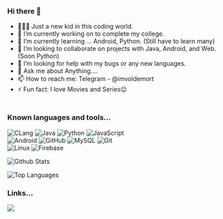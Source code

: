 ### Hi there 👋
- 🙋🏽‍♂️ Just a new kid in this coding world.
- 🔭 I’m currently working on to complete my college.
- 🌱 I’m currently learning ... Android, Python. (Still have to learn many)
- 👯 I’m looking to collaborate on projects with Java, Android, and Web. (Soon Python)
- 🤔 I’m looking for help with my bugs or any new languages.
- 💬 Ask me about Anything....
- 📫 How to reach me: Telegram - @imvoldemort
- ⚡ Fun fact: I love Movies and Series😉
</br> </br>

### Known languages and tools...
![CLang](https://img.shields.io/badge/Clang-black.svg?style=for-the-badge&logo=C&labelColor=grey)
![Java](https://img.shields.io/badge/Java-black.svg?style=for-the-badge&logo=Java&labelColor=grey)
![Python](https://img.shields.io/badge/Python-black.svg?style=for-the-badge&logo=Python&labelColor=grey)
![JavaScript](https://img.shields.io/badge/JavaScript-black.svg?style=for-the-badge&logo=Javascript&labelColor=grey)
</br>
![Android](https://img.shields.io/badge/Android-black.svg?style=for-the-badge&logo=Android&labelColor=grey)
![GitHub](https://img.shields.io/badge/Github-black.svg?style=for-the-badge&logo=Github&labelColor=grey)
![MySQL](https://img.shields.io/badge/MySQL-black.svg?style=for-the-badge&logo=MySQL&labelColor=grey)
![Git](https://img.shields.io/badge/Git-black.svg?style=for-the-badge&logo=Git&labelColor=grey)
</br>
![Linux](https://img.shields.io/badge/Linux-black.svg?style=for-the-badge&logo=Linux&labelColor=grey)
![Firebase](https://img.shields.io/badge/Firebase-black.svg?style=for-the-badge&logo=Firebase&labelColor=grey)

![Github Stats](https://github-readme-stats.vercel.app/api?username=SandeepUrankar&show_icons=true&count_private=true&include_all_commits=true)

![Top Languages](https://github-readme-stats.vercel.app/api/top-langs/?username=SandeepUrankar&langs_count=10&layout=compact)

### Links...

<a href="http://telegram.dog/imvoldemort"><img src="https://img.shields.io/badge/-Telegram-0088cc?style=for-the-badge&logo=Telegram&logoColor=white"></a>

